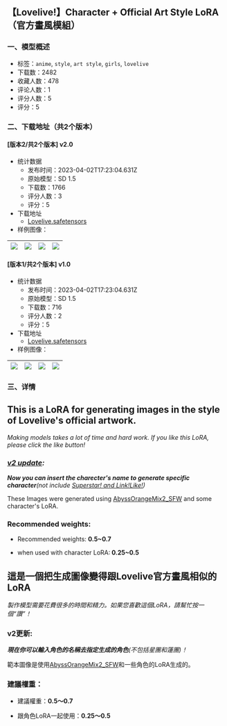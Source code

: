 ## 【Lovelive!】Character + Official Art Style LoRA（官方畫風模組）
### 一、模型概述

- 标签：`anime`, `style`, `art style`, `girls`, `lovelive`
- 下载数：2482
- 收藏人数：478
- 评论人数：1
- 评分人数：5
- 评分：5

### 二、下载地址（共2个版本）

#### [版本2/共2个版本] v2.0

- 统计数据
  - 发布时间：2023-04-02T17:23:04.631Z
  - 原始模型：SD 1.5
  - 下载数：1766
  - 评分人数：3
  - 评分：5
- 下载地址
  - [Lovelive.safetensors](https://civitai.com/api/download/models/33902)
- 样例图像：

| <img src="https://image.civitai.com/xG1nkqKTMzGDvpLrqFT7WA/929c4aae-c0ed-4cbe-aea6-783e4216af00/width=450/386738.jpeg" /> | <img src="https://image.civitai.com/xG1nkqKTMzGDvpLrqFT7WA/b7622f90-0932-49f2-8a05-cb7614533a00/width=450/386737.jpeg" /> | <img src="https://image.civitai.com/xG1nkqKTMzGDvpLrqFT7WA/b6cd9036-96f2-485b-0db6-6e6e70053c00/width=450/386736.jpeg" /> | <img src="https://image.civitai.com/xG1nkqKTMzGDvpLrqFT7WA/23182edf-0baa-4d3a-a1b4-e44ec54ed600/width=450/386735.jpeg" /> |
| ---- | ---- | ---- | ---- |

#### [版本1/共2个版本] v1.0

- 统计数据
  - 发布时间：2023-04-02T17:23:04.631Z
  - 原始模型：SD 1.5
  - 下载数：716
  - 评分人数：2
  - 评分：5
- 下载地址
  - [Lovelive.safetensors](https://civitai.com/api/download/models/18591)
- 样例图像：

| <img src="https://image.civitai.com/xG1nkqKTMzGDvpLrqFT7WA/5174602d-dd89-446f-2505-27af1ba31e00/width=450/192555.jpeg" /> | <img src="https://image.civitai.com/xG1nkqKTMzGDvpLrqFT7WA/3e7c7646-d390-451d-b654-a34ae129ea00/width=450/192565.jpeg" /> | <img src="https://image.civitai.com/xG1nkqKTMzGDvpLrqFT7WA/eed023c1-1dfb-4036-9531-2d48e1df6200/width=450/192564.jpeg" /> | <img src="https://image.civitai.com/xG1nkqKTMzGDvpLrqFT7WA/edcc5b1b-31e5-41a4-1a5e-ec21ac372400/width=450/192563.jpeg" /> |
| ---- | ---- | ---- | ---- |


### 三、详情
<h2>This is a LoRA for generating images in the style of Lovelive's official artwork.</h2><p><em>Making models takes a lot of time and hard work. If you like this LoRA, please click the like button!</em></p><p></p><h3><strong><em><u>v2 update</u>:</em></strong></h3><p><strong><em>Now you can insert the charecter's name to generate specific character</em></strong><em>(not include <u>Superstar! and Link!Like!</u>)</em></p><p></p><p>These Images were generated using <a target="_blank" rel="ugc" href="https://civitai.com/models/4437/abyssorangemix2-sfw">AbyssOrangeMix2_SFW</a> and some character's LoRA.</p><p></p><h3>Recommended weights:</h3><ul><li><p>Recommended weights: <strong>0.5~0.7</strong></p></li><li><p>when used with character LoRA:<strong> 0.25~0.5</strong></p></li></ul><p></p><p></p><p></p><h2>這是一個把生成圖像變得跟Lovelive官方畫風相似的LoRA</h2><p><em>製作模型需要花費很多的時間和精力。如果您喜歡這個LoRA，請幫忙按一個“讚”！</em></p><p></p><h3>v2更新:</h3><p><strong><em>現在你可以輸入角色的名稱去指定生成的角色</em></strong><em>(不包括星團和蓮團)！</em></p><p></p><p>範本圖像是使用<a target="_blank" rel="ugc" href="https://civitai.com/models/4437/abyssorangemix2-sfw">AbyssOrangeMix2_SFW</a>和一些角色的LoRA生成的。</p><p></p><h3>建議權重：</h3><ul><li><p>建議權重：<strong>0.5〜0.7</strong></p></li><li><p>跟角色LoRA一起使用：<strong>0.25〜0.5</strong></p></li></ul>